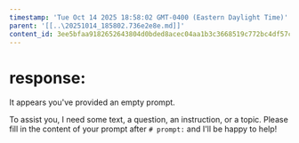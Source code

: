 ```yaml
---
timestamp: 'Tue Oct 14 2025 18:58:02 GMT-0400 (Eastern Daylight Time)'
parent: '[[..\20251014_185802.736e2e8e.md]]'
content_id: 3ee5bfaa9182652643804d0bded8acec04aa1b3c3668519c772bc4df57c80d7e
---
```


# response:

It appears you've provided an empty prompt.

To assist you, I need some text, a question, an instruction, or a topic. Please fill in the content of your prompt after `# prompt:` and I'll be happy to help!
